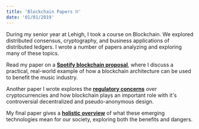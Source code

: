 ```yaml
---
title: 'Blockchain Papers ⛓️'
date: '01/01/2019'
---
```


During my senior year at Lehigh, I took a course on Blockchain. We explored distributed consensus, cryptography, and business applications of distributed ledgers. I wrote a number of papers analyzing and exploring many of these topics.

Read my paper on a [**Spotify blockchain proposal**](https://drive.google.com/open?id=1qBWLx5wbk6VTRgIwP-Y4gN3onTA1bI7N), where I discuss a practical, real-world example of how a blockchain architecture can be used to benefit the music industry.

Another paper I wrote explores the [**regulatory concerns**](https://drive.google.com/open?id=109WvTtjYcP_ufhnUCO5S0hhgHExHZvjH) over cryptocurrencies and how blockchain plays an important role with it's controversial decentralized and pseudo-anonymous design.

My final paper gives a [**holistic overview**](https://drive.google.com/open?id=1bC1Nx1twdeQTYmOsPJXx_pL8aQLB8Is3) of what these emerging technologies mean for our society, exploring both the benefits and dangers.
